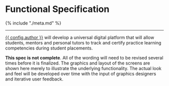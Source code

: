 # Functional Specification

{% include "./meta.md" %}

---

[{{ config.author }}][1] will develop a universal digital platform that will allow students, mentors and personal tutors to track and certify practice learning competencies during student placements.

__This spec is not complete__. All of the wording will need to be revised several times before it is finalized. The graphics and layout of the screens are shown here merely to illustrate the underlying functionality. The actual look and feel will be developed over time with the input of graphics designers and iterative user feedback.

[1]: http://astraldynamics.co.uk
